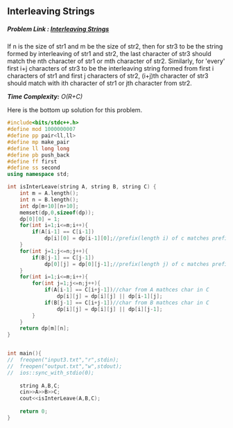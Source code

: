 ## Interleaving Strings
##### Problem Link : [Interleaving Strings](https://hack.codingblocks.com/contests/c/1001/722)


If n is the size of str1 and m be the size of str2, then for str3 to be the string formed by interleaving of str1 and str2, the last character of str3 should match the nth character of str1 or mth character of str2. 
Similarly, for 'every' first i+j characters of str3 to be the interleaving string formed from first i characters of str1 and first j characters of str2, (i+j)th character of str3 should match with ith character of str1 or jth character from str2.

_**Time Complexity:** O(R+C)_

Here is the bottom  up solution for this problem.

```C++
#include<bits/stdc++.h>
#define mod 1000000007
#define pp pair<ll,ll>
#define mp make_pair
#define ll long long
#define pb push_back
#define ff first
#define ss second
using namespace std;

int isInterLeave(string A, string B, string C) {
    int m = A.length();
    int n = B.length();
    int dp[m+10][n+10];
    memset(dp,0,sizeof(dp));
    dp[0][0] = 1;
    for(int i=1;i<=m;i++){
        if(A[i-1] == C[i-1])
            dp[i][0] = dp[i-1][0];//prefix(length i) of c matches prefix(length i) of a
    }
    for(int j=1;j<=n;j++){
        if(B[j-1] == C[j-1])
            dp[0][j] = dp[0][j-1];//prefix(length j) of c matches prefix(length j) of b
    }
    for(int i=1;i<=m;i++){
        for(int j=1;j<=n;j++){
            if(A[i-1] == C[i+j-1])//char from A mathces char in C
                dp[i][j] = dp[i][j] || dp[i-1][j];
            if(B[j-1] == C[i+j-1])//char from B mathces char in C
                dp[i][j] = dp[i][j] || dp[i][j-1];
        }
    }
    return dp[m][n];
}


int main(){
//	freopen("input3.txt","r",stdin);
//	freopen("output.txt","w",stdout);
//	ios::sync_with_stdio(0);
	
	string A,B,C;
	cin>>A>>B>>C;
	cout<<isInterLeave(A,B,C);
	
	return 0;
}

```


